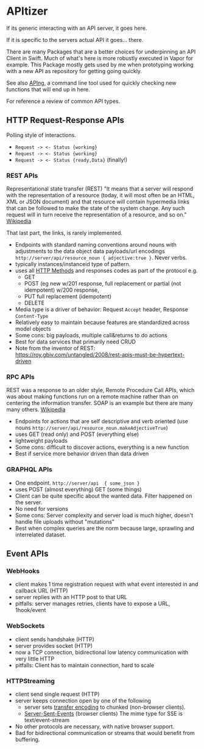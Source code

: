 # APItizer

If its generic interacting with an API server, it goes here.

If it is specific to the servers actual API it goes... there.

There are many Packages that are a better choices for underpinning an API Client in Swift. Much of what's here is more robustly executed in Vapor for example. This Package mostly gets used by me when prototyping working with a new API as repository for getting going quickly.

See also [APIng](https://github.com/carlynorama/APIng), a command line tool used for quickly checking new functions that will end up in here.  

For reference a review of common API types. 

## HTTP Request-Response APIs

Polling style of interactions. 

- `Request -> <- Status {working}`
- `Request -> <- Status {working}`
- `Request -> <- Status {ready,Data}` (finally!)

### REST APIs

Representational state transfer (REST) "It means that a server will respond with the representation of a resource (today, it will most often be an HTML, XML or JSON document) and that resource will contain hypermedia links that can be followed to make the state of the system change. Any such request will in turn receive the representation of a resource, and so on." [Wikipedia](https://en.wikipedia.org/wiki/Representational_state_transfer)

That last part, the links, is rarely implemented. 

- Endpoints with standard naming conventions around nouns with adjustments to the data object data payloads/url encodings `http://server/api/resource_noun { adjective:true }`. Never verbs. 
- typically instances/instanceid type of pattern. 
- uses all [HTTP Methods](https://developer.mozilla.org/en-US/docs/Web/HTTP/Methods) and responses codes as part of the protocol e.g.
    - GET 
    - POST (eg new w/201 response, full replacement or partial (not idempotent) w/200 response, 
    - PUT full replacement (idempotent) 
    - DELETE
- Media type is a driver of behavior: Request `Accept` header, Response `Content-Type`
- Relatively easy to maintain because features are standardized across model objects
- Some cons: big payloads, multiple call&returns to do actions
- Best for data services that primarily need CRUD
- Note from the inventor of REST: <https://roy.gbiv.com/untangled/2008/rest-apis-must-be-hypertext-driven>
 

### RPC APIs

REST was a response to an older style, Remote Procedure Call APIs, which was about making functions run on a remote machine rather than on centering the information transfer. SOAP is an example but there are many many others. [Wikipedia](https://en.wikipedia.org/wiki/Remote_procedure_call)

- Endpoints for actions that are self descriptive and verb oriented (use nouns  `http://server/api/resource_noun.makeAdjectiveTrue`)
- uses GET (read only) and POST (everything else)
- lightweight payloads
- Some cons: difficult to discover actions, everything is a new function 
- Best if service more behavior driven than data driven

### GRAPHQL APIs
- One endpoint. `http://server/api  { some_json }`
- uses  POST (almost everything) GET (some things)
- Client can be quite specific about the wanted data. Filter happened on the server. 
- No need for versions
- Some cons: Server complexity and server load is much higher, doesn't handle file uploads without "mutations"
- Best when complex queries are the norm because large, sprawling and interrelated dataset.

 ## Event APIs
 
### WebHooks
- client makes 1 time registration request with what event interested in and callback URL (HTTP)
- server replies with an HTTP post to that URL 
- pitfalls: server manages retries, clients have to expose a URL, 1hook/event

### WebSockets
- client sends handshake (HTTP)
- server provides socket (HTTP)
- now a TCP connection, bidirectional low latency communication with very little HTTP
- pitfalls: Client has to maintain connection, hard to scale

### HTTPStreaming
- client send single request (HTTP)
- server keeps connection open by one of the following 
    - server sets [transfer encoding](https://developer.mozilla.org/en-US/docs/Web/HTTP/Headers/Transfer-Encoding) to chunked (non-browser clients).
    - [Server-Sent-Events](https://en.wikipedia.org/wiki/Server-sent_events) (browser clients)  The mime type for SSE is text/event-stream
- No other protocols are necessary, with native browser support.
- Bad for bidirectional communication or streams that would benefit from buffering. 
